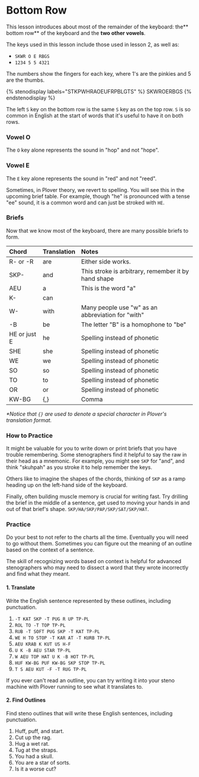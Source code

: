 # Bottom Row

This lesson introduces about most of the remainder of the keyboard: the** bottom row** of the keyboard and the **two other vowels**.

The keys used in this lesson include those used in lesson 2, as well as:

* `SKWR O E RBGS`
* `1234 5 5 4321`

The numbers show the fingers for each key, where 1's are the pinkies and 5 are the thumbs.

{% stenodisplay labels="STKPWHRAOEUFRPBLGTS" %}
SKWROERBGS
{% endstenodisplay %}

The left `S` key on the bottom row is the same `S` key as on the top row. `S` is so common in English at the start of words that it's useful to have it on both rows.

### Vowel O

The `O` key alone represents the sound in "hop" and not "hope".

### Vowel E

The `E` key alone represents the sound in "red" and not "reed".

Sometimes, in Plover theory, we revert to spelling. You will see this in the upcoming brief table. For example, though "he" is pronounced with a tense "ee" sound, it is a common word and can just be stroked with `HE`.

### Briefs

Now that we know most of the keyboard, there are many possible briefs to form.

| Chord        | Translation | Notes                                                |
|:-------------|:------------|:-----------------------------------------------------|
| R- or -R     | are         | Either side works.                                   |
| SKP-         | and         | This stroke is arbitrary, remember it by hand shape |
| AEU          | a           | This is the word "a"                                  |
| K-           | can         |                                                      |
| W-           | with        | Many people use "w" as an abbreviation for "with"   |
| -B           | be          | The letter "B" is a homophone to "be"                |
| HE or just E | he          | Spelling instead of phonetic                        |
| SHE          | she         | Spelling instead of phonetic                        |
| WE           | we          | Spelling instead of phonetic                        |
| SO           | so          | Spelling instead of phonetic                        |
| TO           | to          | Spelling instead of phonetic                        |
| OR           | or          | Spelling instead of phonetic                        |
| KW-BG        | {,}         | Comma                                               |

_\*Notice that _`{}`_ are used to denote a special character in Plover's translation format._

### How to Practice

It might be valuable for you to write down or print briefs that you have trouble remembering. Some stenographers find it helpful to say the raw in their head as a mnemonic. For example, you might see `SKP` for "and", and think "skuhpah" as you stroke it to help remember the keys.

Others like to imagine the shapes of the chords, thinking of `SKP` as a ramp heading up on the left-hand side of the keyboard.

Finally, often building muscle memory is crucial for writing fast. Try drilling the brief in the middle of a sentence, get used to moving your hands in and out of that brief's shape. `SKP/HA/SKP/PAP/SKP/SAT/SKP/HAT`.

### Practice

Do your best to not refer to the charts all the time. Eventually you will need to go without them. Sometimes you can figure out the meaning of an outline based on the context of a sentence.

The skill of recognizing words based on context is helpful for advanced stenographers who may need to dissect a word that they wrote incorrectly and find what they meant.

#### 1. Translate

Write the English sentence represented by these outlines, including punctuation.

1. `-T KAT SKP -T PUG R UP TP-PL`
2. `ROL TO -T TOP TP-PL`
3. `RUB -T SOFT PUG SKP -T KAT TP-PL`
4. `WE H TO STOP -T KAR AT -T KURB TP-PL`
5. `AEU KRAB K KUT US H-F`
6. `U K -B AEU STAR TP-PL`
7. `W AEU TOP HAT U K -B HOT TP-PL`
8. `HUF KW-BG PUF KW-BG SKP STOP TP-PL`
9. `T S AEU KUT -F -T RUG TP-PL`

If you ever can't read an outline, you can try writing it into your steno machine with Plover running to see what it translates to.

#### 2. Find Outlines

Find steno outlines that will write these English sentences, including punctuation.

1. Huff, puff, and start.
2. Cut up the rag.
3. Hug a wet rat.
4. Tug at the straps.
5. You had a skull.
6. You are a star of sorts.
7. Is it a worse cut?
